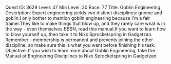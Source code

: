 Quest ID: 3629
Level: 47
Min Level: 30
Race: 77
Title: Goblin Engineering
Description: Expert engineering yields two distinct disciplines: gnome and goblin.I only bother to mention goblin engineering because I'm a fair trainer.They like to make things that blow up, and they rarely care what is in the way - even themselves.$B$B$N, read this manual.If you want to learn how to blow yourself up, then take it to Nixx Sprocketspring in Gadgetzan. Remember - membership is permanent and prevents joining the other discipline, so make sure this is what you want before finishing his task.
Objective: If you wish to learn more about Goblin Engineering, take the Manual of Engineering Disciplines to Nixx Sprocketspring in Gadgetzan.
